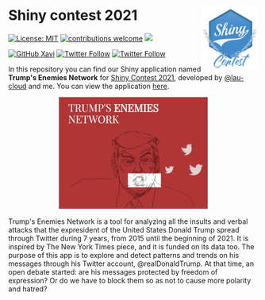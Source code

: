 # Shiny contest 2021 <img src='Other files/shiny_logo.png' align="right" height="125" /></a>

<!-- badges: start -->
[![License: MIT](https://img.shields.io/badge/License-MIT-blue.svg)](https://opensource.org/licenses/MIT)
[![contributions welcome](https://img.shields.io/badge/contributions-welcome-brightgreen.svg?style=flat)](https://github.com/xavivg91/shiny-contest-2021/issues/new)
![](https://visitor-badge.glitch.me/badge?page_id=github.com/xavivg91/shiny-contest-2021)
<!-- [![HitCount](http://hits.dwyl.com/xavivg91/shiny-contest-2021.svg)](http://hits.dwyl.com/xavivg91/shiny-contest-2021) -->
<!-- badges: end -->

[![GitHub Xavi](https://img.shields.io/github/followers/xavivg91?label=follow&style=social)](https://github.com/xavivg91/)
[![Twitter Follow](https://img.shields.io/twitter/follow/LauraNavarroSol.svg?style=social)](https://twitter.com/LauraNavarroSol)
[![Twitter Follow](https://img.shields.io/twitter/follow/Xavier91vg.svg?style=social)](https://twitter.com/Xavier91vg)

In this repository you can find our Shiny application named **Trump's Enemies Network** for [Shiny Contest 2021](https://blog.rstudio.com/2021/03/11/time-to-shiny/), developed by [@lau-cloud](https://github.com/lau-cloud) and me. You can view the application [here](https://xavishiny.shinyapps.io/hate_speech/).

<p align="center">
<img src='Other files/thumbnail.png' height="225" /></a>
</p>


Trump's Enemies Network is a tool for analyzing all the insults and verbal attacks that the expresident of the United States Donald Trump spread through Twitter during 7 years, from 2015 until the beginning of 2021. It is inspired by The New York Times piece, and it is funded on its data too. The purpose of this app is to explore and detect patterns and trends on his messages through his Twitter account, @realDonaldTrump. At that time, an open debate started: are his messages protected by freedom of expression? Or do we have to block them so as not to cause more polarity and hatred?
